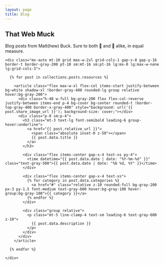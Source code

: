 ```yaml
---
layout: page
title: Blog
---
```


<div class="bg-white py-12 sm:py-8">
  <div class="mx-auto max-w-7xl px-6 lg:px-8">
    <div class="mx-auto max-w-2xl lg:mx-0">
      <h2 class="text-3xl font-bold tracking-tight text-gray-900 sm:text-4xl">That Web Muck</h2>
      <p class="mt-2 text-lg leading-8 text-gray-600">Blog posts from Matt(hew) Buck. Sure to both 🤯 and 🤬 alike, in equal measure.
      </p>
    </div>

    <div class="mx-auto mt-10 grid max-w-2xl grid-cols-1 gap-x-8 gap-y-16 border-t border-gray-200 pt-10 sm:mt-16 sm:pt-16 lg:mx-0 lg:max-w-none lg:grid-cols-3">

      {% for post in collections.posts.resources %}

        <article class="flex max-w-xl flex-col items-start justify-between bg-white shadow-xl !border-gray-400 rounded-lg group relative hover:bg-gray-200">
          <div class="h-48 w-full bg-gray-200 flex flex-col-reverse justify-between items-end p-4 bg-cover bg-center rounded-t !border-top-gray-400 border-x-gray-400" style="background: url('{{ post.share_image_url }}'); background-size: cover;"></div>
          <div class="p-8 sm:p-4">
            <h3 class="mt-3 text-lg font-semibold leading-6 group-hover:underline">
              <a href="{{ post.relative_url }}">
                <span class="absolute inset-0 z-50"></span>
                {{ post.data.title }}
              </a>
            </h3>

            <div class="flex items-center gap-x-4 text-xs py-4">
              <time datetime="{{ post.data.date | date: "%Y-%m-%d" }}" class="text-gray-500">{{ post.data.date | date: "%b %d, %Y" }}</time>
            </div>

            <div class="flex items-center gap-x-4 text-xs">
              {% for category in post.data.categories %}
                <a href="#" class="relative z-10 rounded-full bg-gray-200 px-3 py-1.5 font-medium text-gray-600 hover:bg-gray-100 hover-group:bg-gray-100">{{ category }}</a>
              {% endfor %}
            </div>

            <div class="group relative">
              <p class="mt-5 line-clamp-4 text-sm leading-6 text-gray-600 z-10">
                {{ post.data.description }}
              </p>
            </div>
          </div>
        </article>

      {% endfor %}

    </div>
  </div>
</div>

